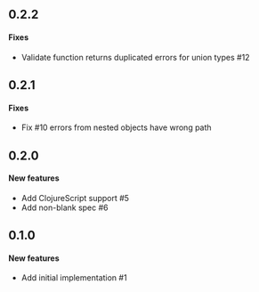 ## 0.2.2

#### Fixes

  - Validate function returns duplicated errors for union types #12

## 0.2.1

#### Fixes

  - Fix #10 errors from nested objects have wrong path

## 0.2.0

#### New features

 - Add ClojureScript support #5
 - Add non-blank spec #6

## 0.1.0

#### New features

 - Add initial implementation #1
